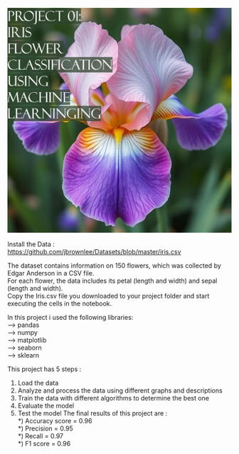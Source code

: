 ![project1](Image1.jpg)    
  
Install the Data :  
https://github.com/jbrownlee/Datasets/blob/master/iris.csv  
  
The dataset contains information on 150 flowers, which was collected by Edgar Anderson in a CSV file.  
For each flower, the data includes its petal (length and width) and sepal (length and width).  
Copy the Iris.csv file you downloaded to your project folder and start executing the cells in the notebook.  
  
In this project i used the following libraries:    
--> pandas  
--> numpy  
--> matplotlib  
--> seaborn  
--> sklearn  
  
This project has 5 steps :   
1) Load the data
2) Analyze and process the data using different graphs and descriptions  
3) Train the data with different algorithms to determine the best one
4) Evaluate the model
5) Test the model
The final results of this project are :  
*) Accuracy score = 0.96  
*) Precision  =  0.95  
*) Recall = 0.97  
*) F1 score = 0.96    
